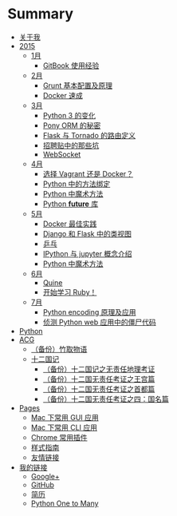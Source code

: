 # Summary

* [关于我](README.md)
* [2015]()
   * [1月]()
       * [GitBook 使用经验](2015/01/gitbook-tutorial.md)
   * [2月]()
       * [Grunt 基本配置及原理](2015/02/grunt.md)
       * [Docker 速成](2015/02/docker.md)
   * [3月]()
       * [Python 3 的变化](2015/03/python3.md)
       * [Pony ORM 的秘密](2015/03/pony.md)
       * [Flask 与 Tornado 的路由定义](2015/03/flask-tornado-router.md)
       * [招聘贴中的那些坑](2015/03/job.md)
       * [WebSocket](2015/03/websocket.md)
   * [4月]()
       * [选择 Vagrant 还是 Docker？](2015/04/vagrant-vs-docker.md)
       * [Python 中的方法绑定](2015/04/python-bound-unbound-method.md)
       * [Python 中魔术方法](2015/04/magic-methods-in-python.md)
       * [Python __future__ 库](2015/04/python-future.md)
   * [5月]()
       * [Docker 最佳实践](2015/05/docker-best-practice.md)
       * [Django 和 Flask 中的类视图](2015/05/class-view-in-django-flask.md)
       * [乒乓](2015/05/pingpang.md)
       * [IPython 与 jupyter 概念介绍](2015/05/jupyter.md)
       * [Python 中魔术方法](2015/04/magic-methods-in-python.md)
   * [6月]()
       * [Quine](2015/06/quine.md)
       * [开始学习 Ruby！](2015/06/start-ruby.md)
   * [7月]()
       * [Python encoding 原理及应用](python/encoding.md)
       * [侦测 Python web 应用中的僵尸代码](python/web/coverage.md)
* [Python](python/README.md)
* [ACG](https://gist.github.com/kxxoling/0a65907b7cf99b88420c)
   * [（备份）竹取物语](acg/bamboo-cutter-tale/farewell.md)
   * [十二国记](acg/the-twelve-kindoms/README.md)
       * [（备份）十二国记之无责任地理考证](acg/the-twelve-kindoms/geography.md)
       * [（备份）十二国无责任考证之王宫篇](acg/the-twelve-kindoms/palace.md)
       * [（备份）十二国无责任考证之首都篇](acg/the-twelve-kindoms/capital.md)
       * [（备份）十二国无责任考证之四：国名篇](acg/the-twelve-kindoms/kindom-name.md)
* [Pages](pages/README.md)
   * [Mac 下常用 GUI 应用](pages/mac-gui.md)
   * [Mac 下常用 CLI 应用](pages/mac-cli.md)
   * [Chrome 常用插件](pages/chrome-plugin.md)
   * [样式指南](pages/style-guide.md)
   * [友情链接](pages/friend-links.md)
* [我的链接]()
   * [Google+](https://plus.google.com/110933537774298503345)
   * [GitHub](https://github.com/kxxoling)
   * [简历](http://gh.windrunner.info/resume)
   * [Python One to Many](http://py.windrunner.info)

